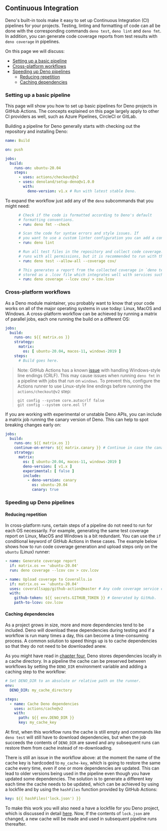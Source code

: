 ## Continuous Integration

Deno's built-in tools make it easy to set up Continuous Integration (CI)
pipelines for your projects. Testing, linting and formatting of code can all be
done with the corresponding commands `deno test`, `deno lint` and `deno fmt`. In
addition, you can generate code coverage reports from test results with
`deno coverage` in pipelines.

On this page we will discuss:

- [Setting up a basic pipeline](#setting-up-a-basic-pipeline)
- [Cross-platform workflows](#cross-platform-workflows)
- [Speeding up Deno pipelines](#speeding-up-deno-pipelines)
  - [Reducing repetition](#reducing-repetition)
  - [Caching dependencies](#caching-dependencies)

### Setting up a basic pipeline

This page will show you how to set up basic pipelines for Deno projects in
GitHub Actions. The concepts explained on this page largely apply to other CI
providers as well, such as Azure Pipelines, CircleCI or GitLab.

Building a pipeline for Deno generally starts with checking out the repository
and installing Deno:

```yaml
name: Build

on: push

jobs:
  build:
    runs-on: ubuntu-20.04
    steps:
      - uses: actions/checkout@v2
      - uses: denoland/setup-deno@v1.0.0
        with:
          deno-version: v1.x # Run with latest stable Deno.
```

To expand the workflow just add any of the `deno` subcommands that you might
need:

```yaml
      # Check if the code is formatted according to Deno's default
      # formatting conventions.
      - run: deno fmt --check

      # Scan the code for syntax errors and style issues. If
      # you want to use a custom linter configuration you can add a configuration file with --config <myconfig>
      - run: deno lint

      # Run all test files in the repository and collect code coverage. The example
      # runs with all permissions, but it is recommended to run with the minimal permissions your program needs (for example --allow-read).
      - run: deno test --allow-all --coverage cov/

      # This generates a report from the collected coverage in `deno test --coverage`. It is
      # stored as a .lcov file which integrates well with services such as Codecov, Coveralls and Travis CI.
      - run: deno coverage --lcov cov/ > cov.lcov
```

### Cross-platform workflows

As a Deno module maintainer, you probably want to know that your code works on
all of the major operating systems in use today: Linux, MacOS and Windows. A
cross-platform workflow can be achieved by running a matrix of parallel jobs,
each one running the build on a different OS:

```yaml
jobs:
  build:
    runs-on: ${{ matrix.os }}
    strategy:
      matrix:
        os: [ ubuntu-20.04, macos-11, windows-2019 ]
    steps:
      # Build goes here.
```

> Note: GitHub Actions has a known
> [issue](https://github.com/actions/checkout/issues/135) with handling
> Windows-style line endings (CRLF). This may cause issues when running
> `deno fmt` in a pipeline with jobs that run on `windows`. To prevent this,
> configure the Actions runner to use Linux-style line endings before running
> the `actions/checkout@v2` step:
>
> ```
> git config --system core.autocrlf false
> git config --system core.eol lf
> ```

If you are working with experimental or unstable Deno APIs, you can include a
matrix job running the canary version of Deno. This can help to spot breaking
changes early on:

```yaml
jobs:
  build:
    runs-on: ${{ matrix.os }}
    continue-on-error: ${{ matrix.canary }} # Continue in case the canary run does not succeed
    strategy:
      matrix:
        os: [ ubuntu-20.04, macos-11, windows-2019 ]
        deno-version: [ v1.x ]
        experimental: [ false ]
        include: 
          - deno-version: canary
            os: ubuntu-20.04
            canary: true
```

### Speeding up Deno pipelines

#### Reducing repetition

In cross-platform runs, certain steps of a pipeline do not need to run for each
OS necessarily. For example, generating the same test coverage report on Linux,
MacOS and Windows is a bit redundant. You can use the `if` conditional keyword
of GitHub Actions in these cases. The example below shows how to run code
coverage generation and upload steps only on the `ubuntu` (Linux) runner:

```yaml
- name: Generate coverage report
  if: matrix.os == 'ubuntu-20.04'
  run: deno coverage --lcov cov > cov.lcov

- name: Upload coverage to Coveralls.io
  if: matrix.os == 'ubuntu-20.04'
  uses: coverallsapp/github-action@master # Any code coverage service can be used, Coveralls.io is used here as an example.
  with:
    github-token: ${{ secrets.GITHUB_TOKEN }} # Generated by GitHub.
    path-to-lcov: cov.lcov
```

#### Caching dependencies

As a project grows in size, more and more dependencies tend to be included. Deno
will download these dependencies during testing and if a workflow is run many
times a day, this can become a time-consuming process. A common solution to
speed things up is to cache dependencies so that they do not need to be
downloaded anew.

As you might have read in
[chapter four](https://deno.land/manual/linking_to_external_code), Deno stores
dependencies locally in a cache directory. In a pipeline the cache can be
preserved between workflows by setting the `DENO_DIR` environment variable and
adding a caching step to the workflow:

```yaml
# Set DENO_DIR to an absolute or relative path on the runner.
env:
  DENO_DIR: my_cache_directory

steps:
  - name: Cache Deno dependencies 
    uses: actions/cache@v2
    with:
      path: ${{ env.DENO_DIR }}
      key: my_cache_key
```

At first, when this workflow runs the cache is still empty and commands like
`deno test` will still have to download dependencies, but when the job succeeds
the contents of `DENO_DIR` are saved and any subsequent runs can restore them
from cache instead of re-downloading.

There is still an issue in the workflow above: at the moment the name of the
cache key is hardcoded to `my_cache-key`, which is going to restore the same
cache every time, even if one or more dependencies are updated. This can lead to
older versions being used in the pipeline even though you have updated some
dependencies. The solution is to generate a different key each time the cache
needs to be updated, which can be achieved by using a lockfile and by using the
`hashFiles` function provided by GitHub Actions:

```yaml
key: ${{ hashFiles('lock.json') }}
```

To make this work you will also need a have a lockfile for you Deno project,
which is discussed in detail
[here](./linking_to_external_code/integrity_checking.md). Now, If the contents
of `lock.json` are changed, a new cache will be made and used in subsequent
pipeline runs thereafter.
